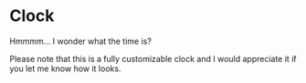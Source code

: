 # Clock
Hmmmm... I wonder what the time is?

Please note that this is a fully customizable clock and I would appreciate it if you let me know how it looks.
